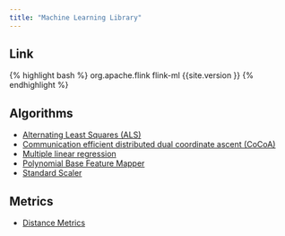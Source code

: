 ```yaml
---
title: "Machine Learning Library"
---
```

<!--
Licensed to the Apache Software Foundation (ASF) under one
or more contributor license agreements.  See the NOTICE file
distributed with this work for additional information
regarding copyright ownership.  The ASF licenses this file
to you under the Apache License, Version 2.0 (the
"License"); you may not use this file except in compliance
with the License.  You may obtain a copy of the License at

  http://www.apache.org/licenses/LICENSE-2.0

Unless required by applicable law or agreed to in writing,
software distributed under the License is distributed on an
"AS IS" BASIS, WITHOUT WARRANTIES OR CONDITIONS OF ANY
KIND, either express or implied.  See the License for the
specific language governing permissions and limitations
under the License.
-->

## Link

{% highlight bash %}
<dependency>
  <groupId>org.apache.flink</groupId>
  <artifactId>flink-ml</artifactId>
  <version>{{site.version }}</version>
</dependency>
{% endhighlight %}

## Algorithms

* [Alternating Least Squares (ALS)](als.html)
* [Communication efficient distributed dual coordinate ascent (CoCoA)](cocoa.html)
* [Multiple linear regression](multiple_linear_regression.html)
* [Polynomial Base Feature Mapper](polynomial_base_feature_mapper.html)
* [Standard Scaler](standard_scaler.html)

## Metrics

* [Distance Metrics](distance_metrics.html)
